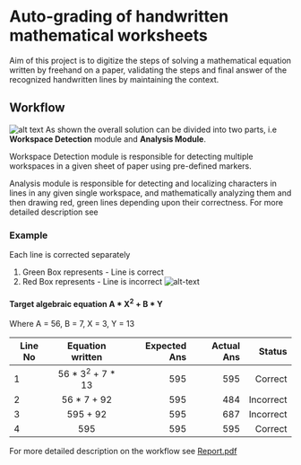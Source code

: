 # Auto-grading of handwritten mathematical worksheets

Aim of this project is to digitize the steps of solving a mathematical equation written by freehand on a paper, validating the steps and final answer of the recognized handwritten lines by maintaining the context.

## Workflow

![alt text](https://drive.google.com/uc?id=1UoBwIxsNj4LRQTezyn1KOYrwO9L6gKhJ)
  As shown the overall solution can be divided into two parts, i.e **Workspace Detection** module and **Analysis Module**. 
  
  Workspace Detection module is responsible for detecting multiple workspaces in a 
given sheet of paper using pre-defined markers.
  
  Analysis module is responsible for detecting and localizing characters in lines in any 
given single workspace, and mathematically analyzing them and then drawing red, 
green lines depending upon their correctness. For more detailed description see 




### Example
Each line is corrected separately 

1. Green Box represents - Line is correct
2. Red Box represents - Line is incorrect
![alt-text](https://drive.google.com/uc?id=1-I3WUjVu09SbItEY54xnBy1_00-09jwY)

#### Target algebraic equation A * X<sup>2</sup> + B * Y
   Where A = 56, B = 7, X = 3, Y = 13

| Line No       | Equation written     | Expected Ans  |   Actual Ans    |   Status       |
| ------------- |:--------------------:| -------------:| --------------: | --------------:|
| 1      | 56 * 3<sup>2</sup> + 7 * 13 | 595 | 595 | Correct |
| 2      | 56 * 7 + 92 | 595 | 484 | Incorrect |
| 3      | 595 + 92 | 595 | 687 | Incorrect |
| 4      | 595 | 595 | 595 | Correct |


For more detailed description on the workflow see [Report.pdf](Report.pdf)
